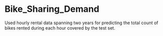 # Bike_Sharing_Demand
Used hourly rental data spanning two years for predicting the total count of bikes rented during each hour covered by the test set.




